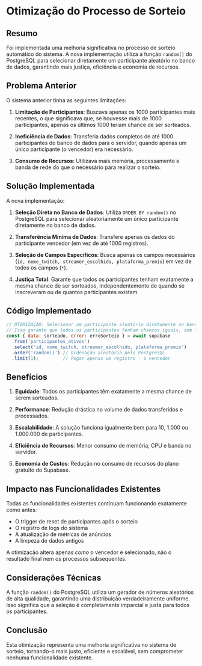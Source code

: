# Otimização do Processo de Sorteio

## Resumo

Foi implementada uma melhoria significativa no processo de sorteio automático do sistema. A nova implementação utiliza a função `random()` do PostgreSQL para selecionar diretamente um participante aleatório no banco de dados, garantindo mais justiça, eficiência e economia de recursos.

## Problema Anterior

O sistema anterior tinha as seguintes limitações:

1. **Limitação de Participantes**: Buscava apenas os 1000 participantes mais recentes, o que significava que, se houvesse mais de 1000 participantes, apenas os últimos 1000 teriam chance de ser sorteados.

2. **Ineficiência de Dados**: Transferia dados completos de até 1000 participantes do banco de dados para o servidor, quando apenas um único participante (o vencedor) era necessário.

3. **Consumo de Recursos**: Utilizava mais memória, processamento e banda de rede do que o necessário para realizar o sorteio.

## Solução Implementada

A nova implementação:

1. **Seleção Direta no Banco de Dados**: Utiliza `ORDER BY random()` no PostgreSQL para selecionar aleatoriamente um único participante diretamente no banco de dados.

2. **Transferência Mínima de Dados**: Transfere apenas os dados do participante vencedor (em vez de até 1000 registros).

3. **Seleção de Campos Específicos**: Busca apenas os campos necessários (`id, nome_twitch, streamer_escolhido, plataforma_premio`) em vez de todos os campos (`*`).

4. **Justiça Total**: Garante que todos os participantes tenham exatamente a mesma chance de ser sorteados, independentemente de quando se inscreveram ou de quantos participantes existam.

## Código Implementado

```javascript
// OTIMIZAÇÃO: Selecionar um participante aleatório diretamente no banco de dados
// Isso garante que todos os participantes tenham chances iguais, sem limite de 1000
const { data: sorteado, error: erroSorteio } = await supabase
  .from('participantes_ativos')
  .select('id, nome_twitch, streamer_escolhido, plataforma_premio')
  .order('random()') // Ordenação aleatória pelo PostgreSQL
  .limit(1);         // Pegar apenas um registro - o vencedor
```

## Benefícios

1. **Equidade**: Todos os participantes têm exatamente a mesma chance de serem sorteados.

2. **Performance**: Redução drástica no volume de dados transferidos e processados.

3. **Escalabilidade**: A solução funciona igualmente bem para 10, 1.000 ou 1.000.000 de participantes.

4. **Eficiência de Recursos**: Menor consumo de memória, CPU e banda no servidor.

5. **Economia de Custos**: Redução no consumo de recursos do plano gratuito do Supabase.

## Impacto nas Funcionalidades Existentes

Todas as funcionalidades existentes continuam funcionando exatamente como antes:

- O trigger de reset de participantes após o sorteio
- O registro de logs do sistema
- A atualização de métricas de anúncios
- A limpeza de dados antigos

A otimização altera apenas *como* o vencedor é selecionado, não o resultado final nem os processos subsequentes.

## Considerações Técnicas

A função `random()` do PostgreSQL utiliza um gerador de números aleatórios de alta qualidade, garantindo uma distribuição verdadeiramente uniforme. Isso significa que a seleção é completamente imparcial e justa para todos os participantes.

## Conclusão

Esta otimização representa uma melhoria significativa no sistema de sorteio, tornando-o mais justo, eficiente e escalável, sem comprometer nenhuma funcionalidade existente. 